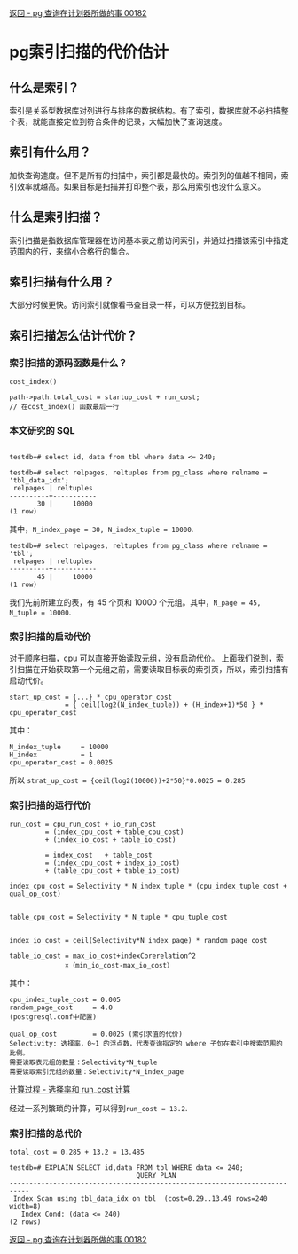 
[返回 - pg 查询在计划器所做的事 00182](./pg查询流程在计划器所做的事.md) 

# pg索引扫描的代价估计



## 什么是索引？

索引是关系型数据库对列进行与排序的数据结构。有了索引，数据库就不必扫描整个表，就能直接定位到符合条件的记录，大幅加快了查询速度。

## 索引有什么用？

加快查询速度。但不是所有的扫描中，索引都是最快的。索引列的值越不相同，索引效率就越高。如果目标是扫描并打印整个表，那么用索引也没什么意义。

## 什么是索引扫描？

索引扫描是指数据库管理器在访问基本表之前访问索引，并通过扫描该索引中指定范围内的行，来缩小合格行的集合。

## 索引扫描有什么用？

大部分时候更快。访问索引就像看书查目录一样，可以方便找到目标。

## 索引扫描怎么估计代价？

### 索引扫描的源码函数是什么？

`cost_index()`
```
path->path.total_cost = startup_cost + run_cost;
// 在cost_index() 函数最后一行
```

### 本文研究的 SQL

```

testdb=# select id, data from tbl where data <= 240;

testdb=# select relpages, reltuples from pg_class where relname = 'tbl_data_idx';
 relpages | reltuples 
----------+-----------
       30 |     10000
(1 row)
```
其中，`N_index_page = 30, N_index_tuple = 10000`.

```
testdb=# select relpages, reltuples from pg_class where relname = 'tbl';
 relpages | reltuples 
----------+-----------
       45 |     10000
(1 row)

```
我们先前所建立的表，有 45 个页和 10000 个元组。其中，`N_page = 45, N_tuple = 10000`.

### 索引扫描的启动代价

对于顺序扫描，cpu 可以直接开始读取元组，没有启动代价。
上面我们说到，索引扫描在开始获取第一个元组之前，需要读取目标表的索引页，所以，索引扫描有启动代价。

```
start_up_cost = {...} * cpu_operator_cost
              = { ceil(log2(N_index_tuple)) + (H_index+1)*50 } * cpu_operator_cost
```

其中：

```
N_index_tuple     = 10000
H_index           = 1
cpu_operator_cost = 0.0025
```

所以 `strat_up_cost = {ceil(log2(10000))+2*50}*0.0025 = 0.285`

### 索引扫描的运行代价

```
run_cost = cpu_run_cost + io_run_cost
         = (index_cpu_cost + table_cpu_cost)
         + (index_io_cost + table_io_cost)

         = index_cost   + table_cost
         = (index_cpu_cost + index_io_cost)
         + (table_cpu_cost + table_io_cost)

index_cpu_cost = Selectivity * N_index_tuple * (cpu_index_tuple_cost + qual_op_cost)


table_cpu_cost = Selectivity * N_tuple * cpu_tuple_cost


index_io_cost = ceil(Selectivity*N_index_page) * random_page_cost

table_io_cost = max_io_cost+indexCorerelation^2
              ×（min_io_cost-max_io_cost）

```
其中：
```
cpu_index_tuple_cost = 0.005
random_page_cost     = 4.0
(postgresql.conf中配置)
```
```
qual_op_cost         = 0.0025 (索引求值的代价)
Selectivity: 选择率，0~1 的浮点数，代表查询指定的 where 子句在索引中搜索范围的比例。
需要读取表元组的数量：Selectivity*N_tuple 
需要读取索引元组的数量：Selectivity*N_index_page 
```

[计算过程 - 选择率和 run_cost 计算](./选择率.md)


经过一系列繁琐的计算，可以得到`run_cost = 13.2`.


### 索引扫描的总代价

`total_cost = 0.285 + 13.2 = 13.485`

```
testdb=# EXPLAIN SELECT id,data FROM tbl WHERE data <= 240;
                                QUERY PLAN                                 
---------------------------------------------------------------------------
 Index Scan using tbl_data_idx on tbl  (cost=0.29..13.49 rows=240 width=8)
   Index Cond: (data <= 240)
(2 rows)

```

[返回 - pg 查询在计划器所做的事 00182](./pg查询流程在计划器所做的事.md) 


